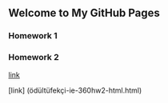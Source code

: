 ## Welcome to My GitHub Pages


### Homework 1
### Homework 2


[link]( )


[link] (ödültüfekçi-ie-360hw2-html.html)


